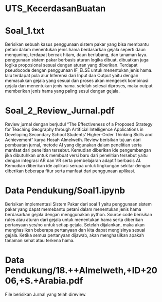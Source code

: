 # UTS_KecerdasanBuatan
# Soal_1.txt
Berisikan sebuah kasus penggunaan sistem pakar yang bisa membantu petani dalam menentukan jenis hama berdasarkan gejala seperti daun menguning, terdapat bercak hitam, daun berlubang, dan tanaman layu. penggunaan sistem pakar berbasis aturan logika dibuat. dibuatkan juga logika proposional sesuai dengan aturan yang diberikan. Terdapat pseudocode dengan penggunaan IF_ELSE untuk menentukan jenis hama. lalu terdapat pula alur Inferensi dari Input dan Output yaitu dengan memasukkan gejala yang sesuai dan proses akan mengecek kombinasi gejala dan menentukan jenis hama. setelah selesai diproses, maka output memberikan jenis hama yang paling sesui dengan gejala.
# Soal_2_Review_Jurnal.pdf
Review jurnal dengan berjudul “The Effectiveness of a Proposed Strategy for Teaching Geography through Artificial Intelligence Applications in Developing Secondary School Students’ Higher-Order Thinking Skills and Achievement” karya Hosah Almelweth. Review berisikan tujuan dari pembuatan jurnal, metode AI yang digunakan dalam penelitian serta manfaat dari penelitian tersebut. Kemudian diberikan ide pengembangan jika dibutuhkan untuk membuat versi baru dari penelitian tersebut yaitu dengan integrasi AR dan VR serta pembelajaran adaptif berbasis AI. Kemudian diberikan ide aplikasi serupa untuk lingkungan sekitar dengan diberikan beberapa fitur serta manfaat dari penggunaan aplikasi.
# Data Pendukung/Soal1.ipynb
Berisikan implementasi Sistem Pakar dari soal 1 yaitu penggunaan sistem pakar yang dapat memebantu petani dalam menentukan jenis hama berdasarkan gejala dengan menggunakan python. Source code berisikan rules atau aturan dari gejala untuk menentukan hama serta diberikan pertanyaan yes/no untuk setiap gejala. Setelah dijalankan, maka akan menghasilkan beberapa pertanyaan dan kita dapat mengisinya sesuai gejala. Ketika semua pertanyaan dijawab, akan menghasilkan apakah tanaman sehat atau terkena hama.
# Data Pendukung/18.++Almelweth,+ID+2006,+S.+Arabia.pdf
File berisikan Jurnal yang telah direview.
